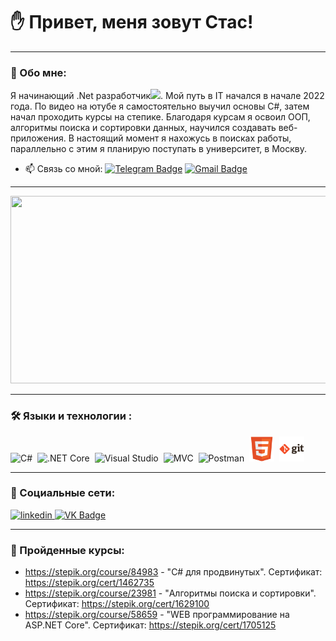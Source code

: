 # ✋ Привет, меня зовут Стас!

---

### 📄 Обо мне:

Я начинающий .Net разработчик<img src="https://media.giphy.com/media/WUlplcMpOCEmTGBtBW/giphy.gif" width="30px">. Мой путь в IT начался в начале 2022 года. По видео на ютубе я самостоятельно выучил основы C#, затем начал проходить курсы на степике. Благодаря курсам я освоил ООП, алгоритмы поиска и сортировки данных, научился создавать веб-приложения. В настоящий момент я нахожусь в поисках работы, параллельно с этим я планирую поступать в университет, в Москву.

- :mailbox: Связь со мной: [![Telegram Badge](https://img.shields.io/badge/-Telegram-blue?style=flat&logo=Telegram&logoColor=white)](https://t.me/c_tacuk) [![Gmail Badge](https://img.shields.io/badge/-Gmail-red?style=flat&logo=Gmail&logoColor=white)](mailto:stas.working.gma1l@gmail.com)

---

<div align="center">
  <img src="https://media.giphy.com/media/dWesBcTLavkZuG35MI/giphy.gif" width="600" height="300"/>
</div>

---

### :hammer_and_wrench: Языки и технологии :
<div>
  <img src="https://cdn.worldvectorlogo.com/logos/c--4.svg" title="C#" alt="C#" width="40" height="40"/>&nbsp;
  <img src="https://ridone06.gallerycdn.vsassets.io/extensions/ridone06/aspnet-mvc5-repository-pattern/1.0.1/1672638253383/Microsoft.VisualStudio.Services.Icons.Default" title=".NET Core" alt=".NET Core" width="40" height="40"/>&nbsp;
  <img src="https://upload.wikimedia.org/wikipedia/commons/thumb/5/59/Visual_Studio_Icon_2019.svg/1200px-Visual_Studio_Icon_2019.svg.png" title="Visual Studio" alt="Visual Studio" width="40" height="40"/>&nbsp;
  <img src="https://jayanttripathy.com/wp-content/uploads/2022/04/aspnetmvc-logo.png" title="MVC" alt="MVC" width="40" height="40"/>&nbsp;
  <img src="https://static.tildacdn.com/tild3835-3337-4034-b231-653964646630/logo-mark.png" title="Postman" alt="Postman" width="40" height="40"/>&nbsp;
  <img src="https://github.com/devicons/devicon/blob/master/icons/html5/html5-original.svg" title="HTML5" alt="HTML" width="40" height="40"/>&nbsp;
  <img src="https://github.com/devicons/devicon/blob/master/icons/git/git-original-wordmark.svg" title="Git" **alt="Git" width="40" height="40"/>
</div>

---

### 🤝 Социальные сети:

  <div id="badges">
    <a href="https://www.linkedin.com/in/stas-sukhomlinov/" target="_blank">
      <img src="https://cdn-icons-png.flaticon.com/512/2504/2504799.png" width="40" height="40" alt="linkedin" />
    </a>
  <a href="https://vk.com/c.tacuk" target="_blank">
      <img src="https://cdn-icons-png.flaticon.com/512/145/145813.png" width="40" height="40" alt="VK Badge"/>
    </a>
  </div>

---

### 📖 Пройденные курсы:

- https://stepik.org/course/84983 - "C# для продвинутых". Сертификат: https://stepik.org/cert/1462735
- https://stepik.org/course/23981 - "Алгоритмы поиска и сортировки". Сертификат: https://stepik.org/cert/1629100
- https://stepik.org/course/58659 - "WEB программирование на ASP.NET Core". Сертификат: https://stepik.org/cert/1705125

